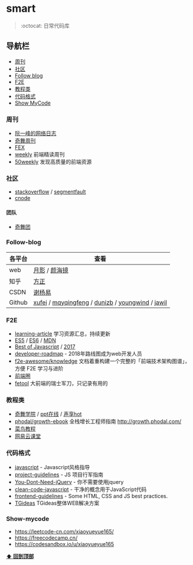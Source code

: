 # smart

> :octocat: 日常代码库

## 导航栏

- [周刊](#周刊)
- [社区](#社区)
- [Follow blog](#follow-blog)
- [F2E](#f2e)
- [教程类](#教程类)
- [代码格式](#代码格式)
- [Show MyCode](#show-mycode)

### 周刊

- [阮一峰的网络日志](http://www.ruanyifeng.com/blog/)
- [奇舞周刊](https://weekly.75team.com/)
- [FEX](http://fex.baidu.com/weekly/)
- [weekly](https://github.com/dt-fe/weekly) 前端精读周刊
- [50weekly](https://ihtml5.github.io/50weekly/) 发现高质量的前端资源 
### 社区

- [stackoverflow](https://stackoverflow.com/) / [segmentfault](https://segmentfault.com/)
- [cnode](https://cnodejs.org/)

#### 团队
- [奇舞团](https://75team.com/)

### Follow-blog

各平台 | 查看
---|---
web | [月影](https://www.h5jun.com/archives/) / [颜海镜](http://yanhaijing.com/)
知乎 |[方正](https://www.zhihu.com/people/fang-zheng-3-34/posts)
CSDN |[谢杨易](https://blog.csdn.net/u013510838)
Github |[xufei](https://github.com/xufei/blog) / [mqyqingfeng](https://github.com/mqyqingfeng/Blog) / [dunizb](https://github.com/dunizb/blog) / [youngwind](https://github.com/youngwind/blog) / [jawil](https://github.com/jawil/blog/issues)

### F2E

- [learning-article](https://github.com/webproblem/learning-article) 学习资源汇总，持续更新
- [ES5](http://yanhaijing.com/es5/) / [ES6](http://es6.ruanyifeng.com/) / [MDN](https://developer.mozilla.org/zh-CN/)
- [Best of Javascript](https://bestof.js.org/) / [2017](https://risingstars.js.org/2017/zh) 
- [developer-roadmap](https://github.com/kamranahmedse/developer-roadmap) - 2018年路线图成为web开发人员
- [f2e-awesome/knowledge](https://github.com/f2e-awesome/knowledge) 文档着重构建一个完整的「前端技术架构图谱」，方便 F2E 学习与进阶
- [前端圈](https://fequan.com/) 
- [fetool](https://github.com/nieweidong/fetool) 大前端的瑞士军刀，只记录有用的

### 教程类

- [奇舞学院](https://t.75team.com/video) / [ppt在线](https://webzhao.github.io/fe-camp/index.html) / [声享hot](https://ppt.baomitu.com/hot)
- [phodal/growth-ebook](https://github.com/phodal/growth-ebook) 全栈增长工程师指南 http://growth.phodal.com/
- [菜鸟教程](http://www.runoob.com/)
- [网易云课堂](https://study.163.com/)

### 代码格式

- [javascript](https://github.com/airbnb/javascript) - Javascript风格指导
- [project-guidelines](https://github.com/wearehive/project-guidelines/blob/master/README-zh.md) - JS 项目行军指南
- [You-Dont-Need-jQuery](https://github.com/nefe/You-Dont-Need-jQuery/blob/master/README.zh-CN.md) - 你不需要使用jquery
- [clean-code-javascript](https://github.com/ryanmcdermott/clean-code-javascript) - 干净的概念用于JavaScript代码
- [frontend-guidelines](https://github.com/bendc/frontend-guidelines) - Some HTML, CSS and JS best practices.
- [TGideas](http://tguide.qq.com/main/index.htm) TGideas整体WEB解决方案 

### Show-mycode

- https://leetcode-cn.com/xiaoyueyue165/
- https://freecodecamp.cn/
- https://codesandbox.io/u/xiaoyueyue165

**[⬆ 回到顶部](#smart)**
